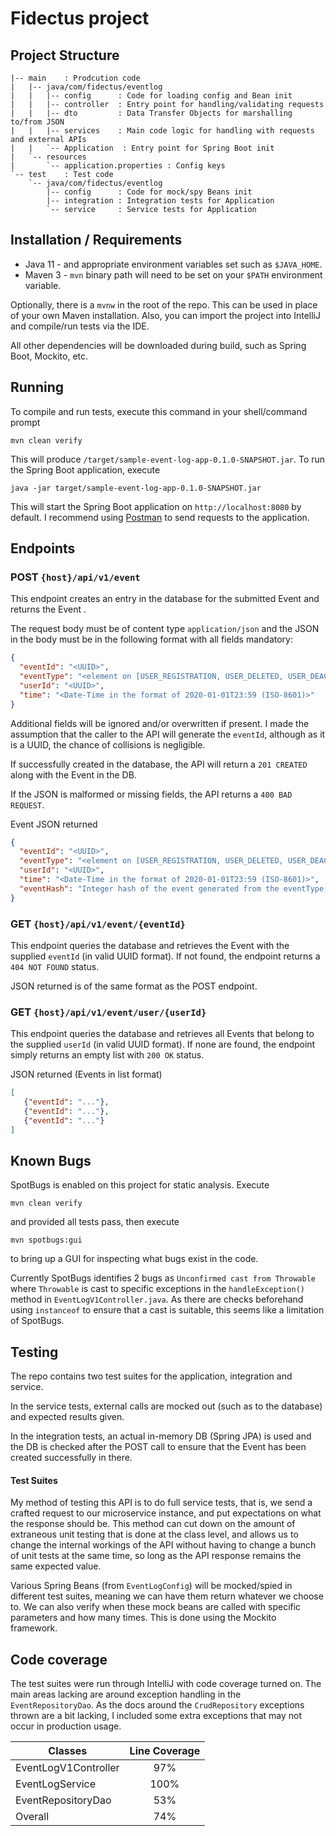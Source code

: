 # Fidectus project

## Project Structure
```
|-- main    : Prodcution code
|   |-- java/com/fidectus/eventlog
|   |   |-- config      : Code for loading config and Bean init
|   |   |-- controller  : Entry point for handling/validating requests 
|   |   |-- dto         : Data Transfer Objects for marshalling to/from JSON
|   |   |-- services    : Main code logic for handling with requests and external APIs 
|   |   `-- Application  : Entry point for Spring Boot init
|   `-- resources
|       `-- application.properties : Config keys
`-- test    : Test code
    `-- java/com/fidectus/eventlog
        |-- config      : Code for mock/spy Beans init
        |-- integration : Integration tests for Application 
        `-- service     : Service tests for Application 
```

## Installation / Requirements
* Java 11  - and appropriate environment variables set such as `$JAVA_HOME`.
* Maven 3 - `mvn` binary path will need to be set on your `$PATH` environment variable.

Optionally, there is a `mvnw` in the root of the repo. This can be used in place of your own Maven installation.
Also, you can import the project into IntelliJ and compile/run tests via the IDE.

All other dependencies will be downloaded during build, such as Spring Boot, Mockito, etc.

## Running
To compile and run tests, execute this command in your shell/command prompt
 
```shell script
mvn clean verify
```

This will produce `/target/sample-event-log-app-0.1.0-SNAPSHOT.jar`. To run the Spring Boot application, execute

```shell script
java -jar target/sample-event-log-app-0.1.0-SNAPSHOT.jar
```

This will start the Spring Boot application on `http://localhost:8080` by default.
I recommend using [Postman](https://www.getpostman.com/) to send requests to the application.

## Endpoints
### POST `{host}/api/v1/event`
This endpoint creates an entry in the database for the submitted Event and returns the Event .

The request body must be of content type `application/json` and the JSON in the body must be in the following format with all fields mandatory:
```json
{
  "eventId": "<UUID>",
  "eventType": "<element on [USER_REGISTRATION, USER_DELETED, USER_DEACTIVATED, USER_UPDATED_REGISTRATION_INFO]>",
  "userId": "<UUID>",
  "time": "<Date-Time in the format of 2020-01-01T23:59 (ISO-8601)>"
}
```
Additional fields will be ignored and/or overwritten if present. 
I made the assumption that the caller to the API will generate the `eventId`, although as it is a UUID, the chance of collisions is negligible.

If successfully created in the database, the API will return a `201 CREATED` along with the Event in the DB.

If the JSON is malformed or missing fields, the API returns a `400 BAD REQUEST`.

Event JSON returned
```json
{
  "eventId": "<UUID>",
  "eventType": "<element on [USER_REGISTRATION, USER_DELETED, USER_DEACTIVATED, USER_UPDATED_REGISTRATION_INFO]>",
  "userId": "<UUID>",
  "time": "<Date-Time in the format of 2020-01-01T23:59 (ISO-8601)>",
  "eventHash": "Integer hash of the event generated from the eventType, userId, and time"
}
```

### GET `{host}/api/v1/event/{eventId}`
This endpoint queries the database and retrieves the Event with the supplied `eventId` (in valid UUID format).
If not found, the endpoint returns a `404 NOT FOUND` status. 

JSON returned is of the same format as the POST endpoint.

### GET `{host}/api/v1/event/user/{userId}`
This endpoint queries the database and retrieves all Events that belong to the supplied `userId` (in valid UUID format).
If none are found, the endpoint simply returns an empty list with `200 OK` status.

JSON returned (Events in list format)
```json
[
   {"eventId": "..."},
   {"eventId": "..."},
   {"eventId": "..."} 
]
```

## Known Bugs
SpotBugs is enabled on this project for static analysis. Execute 
```shell script
mvn clean verify
``` 
and provided all tests pass, then execute 
```shell script
mvn spotbugs:gui
``` 
to bring up a GUI for inspecting what bugs exist in the code. 

Currently SpotBugs identifies 2 bugs as `Unconfirmed cast from Throwable` where `Throwable` is cast to specific exceptions
in the `handleException()` method in `EventLogV1Controller.java`. As there are checks beforehand using `instanceof` to ensure
that a cast is suitable, this seems like a limitation of SpotBugs.

## Testing
The repo contains two test suites for the application, integration and service.

In the service tests, external calls are mocked out (such as to the database) and expected results given.

In the integration tests, an actual in-memory DB (Spring JPA) is used and the DB is checked after the POST call to ensure 
that the Event has been created successfully in there.

#### Test Suites
My method of testing this API is to do full service tests, that is, we send a crafted request to our microservice instance, and put expectations on what the response should be.
This method can cut down on the amount of extraneous unit testing that is done at the class level, and allows us to change the internal workings of the API without having to change a
bunch of unit tests at the same time, so long as the API response remains the same expected value.
 
Various Spring Beans (from `EventLogConfig`) will be mocked/spied in different test suites, meaning we can have them return whatever we choose to.
We can also verify when these mock beans are called with specific parameters and how many times.
This is done using the Mockito framework.

## Code coverage
The test suites were run through IntelliJ with code coverage turned on. 
The main areas lacking are around exception handling in the `EventRepositoryDao`. 
As the docs around the `CrudRepository` exceptions thrown are a bit lacking, I included some extra exceptions that may not occur in production usage.

| Classes               |   Line Coverage   |
|-----------------------|:-----------------:|
| EventLogV1Controller  |        97%        |
| EventLogService       |        100%       |
| EventRepositoryDao    |        53%        |
| Overall               |        74%        |
